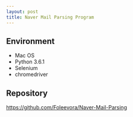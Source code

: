 ```yaml
---
layout: post
title: Naver Mail Parsing Program
---
```


## Environment

* Mac OS
* Python 3.6.1
* Selenium
* chromedriver

## Repository
<https://github.com/Foleevora/Naver-Mail-Parsing>

